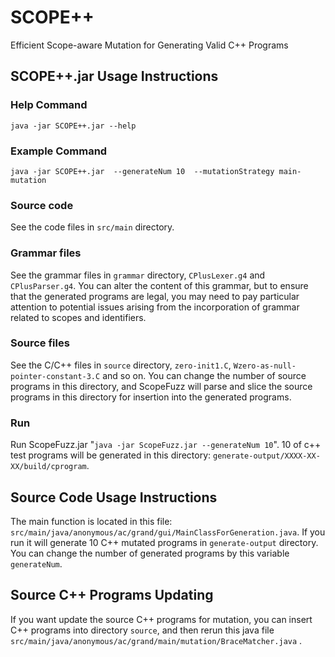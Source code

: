 # SCOPE++
Efficient Scope-aware Mutation for Generating Valid C++ Programs

## SCOPE++.jar Usage Instructions

### Help Command
```java -jar SCOPE++.jar --help```

### Example Command
```java -jar SCOPE++.jar  --generateNum 10  --mutationStrategy main-mutation```
  
### Source code
See the code files in ```src/main``` directory.

### Grammar files
See the grammar files in ```grammar``` directory, ```CPlusLexer.g4``` and ```CPlusParser.g4```. You can alter the content of this grammar, but to ensure that the generated programs are legal, you may need to pay particular attention to potential issues arising from the incorporation of grammar related to scopes and identifiers.

### Source files
See the C/C++ files in ```source``` directory, ```zero-init1.C```, ```Wzero-as-null-pointer-constant-3.C``` and so on. You can change the number of source programs in this directory, and ScopeFuzz will parse and slice the source programs in this directory for insertion into the generated programs.

### Run
Run ScopeFuzz.jar "```java -jar ScopeFuzz.jar --generateNum 10```". 10 of c++ test programs will be generated in this directory: ```generate-output/XXXX-XX-XX/build/cprogram```. 


## Source Code Usage Instructions
The main function is located in this file: ```src/main/java/anonymous/ac/grand/gui/MainClassForGeneration.java```. If you run it will generate 10 C++ mutated programs in ```generate-output``` directory. You can change the number of generated programs by this variable ```generateNum```.


## Source C++ Programs Updating
If you want update the source C++ programs for mutation, you can insert C++ programs into directory ```source```, and then rerun this java file  ```src/main/java/anonymous/ac/grand/main/mutation/BraceMatcher.java``` .
